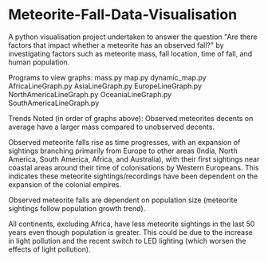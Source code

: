 # Meteorite-Fall-Data-Visualisation
A python visualisation project undertaken to answer the question "Are there factors that impact whether a meteorite has an observed fall?" by investigating factors such as meteorite mass, fall location, time of fall, and human population.

Programs to view graphs:
mass.py
map.py
dynamic_map.py
AfricaLineGraph.py
AsiaLineGraph.py
EuropeLineGraph.py
NorthAmericaLineGraph.py
OceaniaLineGraph.py
SouthAmericaLineGraph.py

Trends Noted (in order of graphs above):
Observed meteorites decents on average have a larger mass compared to unobserved decents.

Observed meteorite falls rise as time progresses, with an expansion of sightings branching primarily from Europe to other areas (India, North America, South America, Africa, and Australia), with their first sightings near coastal areas around their time of colonisations by Western Europeans. This indicates these meteorite sightings/recordings have been dependent on the expansion of the colonial empires.

Observed meteorite falls are dependent on population size (meteorite sightings follow population growth trend). 

All continents, excluding Africa, have less meteorite sightings in the last 50 years even though population is greater. This could be due to the increase in light pollution and the recent switch to LED lighting (which worsen the effects of light pollution).

